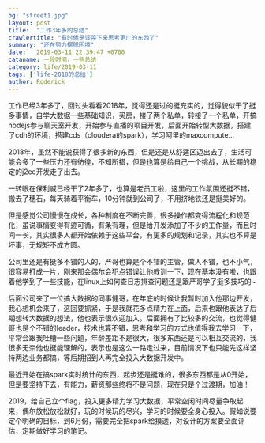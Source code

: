 ```yaml
---
bg: "street1.jpg"
layout: post
title:  "工作3年多的总结"
crawlertitle: "有时候是该停下来思考更广的东西了"
summary: "还在努力摆脱困境"
date:   2019-03-11 22:39:47 +0700
cataname: 一段时间，一些总结
category: life/2019-03-11
tags: ['life-2018的总结']
author: Roderick
---
```

工作已经3年多了，回过头看看2018年，觉得还是过的挺充实的，觉得貌似干了挺多事情，自学大数据一些基础知识，买房，接了两个私单，转接了一个私单，开搞nodejs参与聊天室开发，开始参与直播的项目开发，后面开始转型大数据，搭建了cdh的环境，搭建cds（cloudera的spark），学习阿里的maxcompute...

2018年，虽然不能说获得了很多新的东西，但是还是从舒适区迈出去了，生活可能会多了一些压力还有彷徨，不知所措，但是也算是给自己一个挑战，从长期的稳定的j2ee开发走了出去。

一转眼在保利威已经干了2年多了，也算是老员工啦，这里的工作氛围还挺不错，搬去了穗石，每天骑着平衡车，10分钟就到公司了，不用挤地铁还是挺美好的。

但是感觉公司慢慢在成长，各种制度在不断完善，很多操作都变得流程化和规范化，虽说事情变得有迹可循，有条有理，但是给开发添加了不少的工作量，而且时间一长，其实很多人都开始依赖于这些平台，有更多的规划和记录，其实也不算是坏事，无规矩不成方圆。

公司里还是有挺多不错的人的，严哥也算是个不错的主管，做人不错，也不小气，很容易打成一片，刚来那会偶尔会犯点错误让他教训一下，现在基本没有啦，也跟着他学到了一些技能，在linux上如何查日志排查问题还是跟严哥学了挺多技巧的~

后面公司来了一位搞大数据的同事健哥，在年底的时候让我暂时加入他那边开发，我心想机会来了，这回要抓紧，于是我就花多点精力在上面，后来也跟他表达了后期想转大数据的想法，他也表示很欢迎加入。后面拥有了比较多的交流，也觉得健哥也是个不错的leader，技术也算不错，思考和学习的方式也值得我去学习一下，平常会跟我吐槽一些问题，年龄差距不是很大，很多东西还是可以相互交流的，我很多无奈他也挺能理解的，表示也是这么一路走过来，目前情况下也只能先这样坚持两边业务都搞，等后期招到人再完全投入大数据开发中。

最近开始在搞spark实时统计的东西，起步还是挺难的，很多东西都是从0开始，但是要坚持下去，有能力，薪资那些终将不是问题，现在只是个过渡期，加油！

2019，给自己立个flag，投入更多精力学习大数据，平常空闲时间尽量争取起来，偶尔放松放松就好，玩的时候玩的尽兴，学习的时候要全身心投入。假如说要定个明确的目标，到6月份，需要完全把spark给摸透，对设计的方案要全面评估，定期做好学习的笔记。
